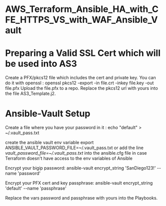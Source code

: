 # AWS_Terraform_Ansible_HA_with_CFE_HTTPS_VS_with_WAF_Ansible_Vault


<H1>Preparing a Valid SSL Cert which will be used into AS3</H1>
Create a PFX/pkcs12 file which includes the cert and private key.
You can do it with openssl : openssl pkcs12 -export -in file.crt -inkey file.key -out file.pfx 
Upload the file.pfx to a repo. 
Replace the pkcs12 url with yours into the file AS3_Template.j2.


<H1>Ansible-Vault Setup</H1>

Create a file where you have your password in it : echo "default" > ~/.vault_pass.txt

create the ansible vault env variable export ANSIBLE_VAULT_PASSWORD_FILE=~/.vault_pass.txt or add the line <i>vault_password_file=~/.vault_pass.txt</i> into the ansible.cfg file in case Terraform doesn't have access to the env variables of Ansible

Encrypt your bigip password: ansible-vault encrypt_string 'SanDiego123!' --name 'password'

Encrypt your PFX cert and key passphrase: ansible-vault encrypt_string 'default' --name 'passphrase'

Replace the vars password and passphrase with yours into the Playbooks.

